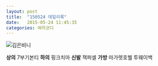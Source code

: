 ```yaml
---
layout: post
title:  "150524 데일리룩"
date:   2015-05-24 11:45:35
categories: 여자코디
---
```


![김은비니](https://lh3.googleusercontent.com/-zoh2C9qQMLU/VWhntNruHqI/AAAAAAAAACE/4GrrRgTbWHY/w351-h363-no/0524.jpg)

**상의**﻿ 7부기본티 
**하의**  핑크치마
**신발** 잭퍼셀
**가방** 마가렛호웰 투웨이백

